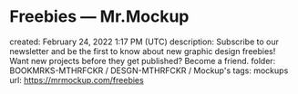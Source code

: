 # Freebies — Mr.Mockup

created: February 24, 2022 1:17 PM (UTC)
description: Subscribe to our newsletter and be the first to know about new graphic design freebies! Want new projects before they get published? Become a friend.
folder: BOOKMRKS-MTHRFCKR / DESGN-MTHRFCKR / Mockup's
tags: mockups
url: https://mrmockup.com/freebies